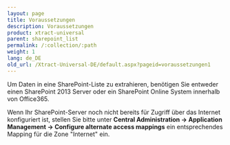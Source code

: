```yaml
---
layout: page
title: Voraussetzungen
description: Voraussetzungen
product: xtract-universal
parent: sharepoint_list
permalink: /:collection/:path
weight: 1
lang: de_DE
old_url: /Xtract-Universal-DE/default.aspx?pageid=voraussetzungen1
---
```


Um Daten in eine SharePoint-Liste zu extrahieren, benötigen Sie entweder einen SharePoint 2013 Server oder ein SharePoint Online System innerhalb von Office365.

Wenn Ihr SharePoint-Server noch nicht bereits für Zugriff über das Internet konfiguriert ist, stellen Sie bitte unter  **Central Administration -> Application Management -> Configure alternate access mappings**  ein entsprechendes Mapping für die Zone "Internet" ein.


